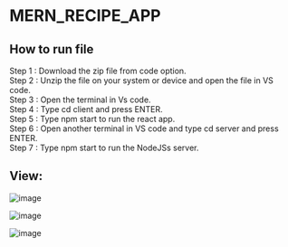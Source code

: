# MERN_RECIPE_APP

## How to run file 
Step 1 : Download the zip file from code option.<br/>
Step 2 : Unzip the file on your system or device and open the file in VS code.<br/>
Step 3 : Open the terminal in Vs code.<br/>
Step 4 : Type cd client and press ENTER.<br/>
Step 5 : Type npm start to run the react app.<br/>
Step 6 : Open another terminal in VS code and type cd server and press ENTER.<br/>
Step 7 : Type npm start to run the NodeJSs server.<br/>

## View: 

![image](https://user-images.githubusercontent.com/121822895/236308585-19ee883c-5de0-42c2-96bc-a41a9bcdc38f.png)

![image](https://user-images.githubusercontent.com/121822895/236308385-e6d0c99d-ac66-42cd-8e5c-c321e64c73fc.png)

![image](https://user-images.githubusercontent.com/121822895/236318252-331dcdce-4f89-4069-aee6-d037bbf17da0.png)
